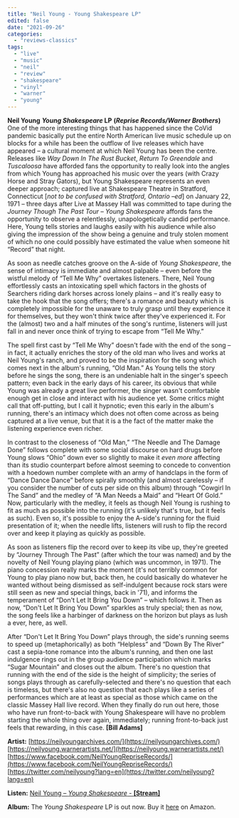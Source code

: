 ```yaml
---
title: "Neil Young - Young Shakespeare LP"
edited: false
date: "2021-09-26"
categories:
  - "reviews-classics"
tags:
  - "live"
  - "music"
  - "neil"
  - "review"
  - "shakespeare"
  - "vinyl"
  - "warner"
  - "young"
---
```


**Neil Young** **_Young Shakespeare_ LP** **(_Reprise Records/Warner Brothers_)** One of the more interesting things that has happened since the CoVid pandemic basically put the entire North American live music schedule up on blocks for a while has been the outflow of live releases which have appeared – a cultural moment at which Neil Young has been the centre. Releases like _Way Down In The Rust Bucket_, _Return To Greendale_ and _Tuscaloosa_ have afforded fans the opportunity to really look into the angles from which Young has approached his music over the years (with Crazy Horse and Stray Gators), but Young Shakespeare represents an even deeper approach; captured live at Shakespeare Theatre in Stratford, Connecticut \[_not to be confused with Stratford, Ontario –ed_\] on January 22, 1971 – three days after Live at Massey Hall was committed to tape during the _Journey Though The Past Tour_ – _Young Shakespeare_ affords fans the opportunity to observe a relentlessly, unapologetically candid performance. Here, Young tells stories and laughs easily with his audience while also giving the impression of the show being a genuine and truly stolen moment of which no one could possibly have estimated the value when someone hit “Record” that night.

As soon as needle catches groove on the A-side of _Young Shakespeare_, the sense of intimacy is immediate and almost palpable – even before the wistful melody of “Tell Me Why” overtakes listeners. There, Neil Young effortlessly casts an intoxicating spell which factors in the ghosts of Searchers riding dark horses across lonely plains – and it's really easy to take the hook that the song offers; there's a romance and beauty which is completely impossible for the unaware to truly grasp until they experience it for themselves, but they won't think twice after they've experienced it. For the (almost) two and a half minutes of the song's runtime, listeners will just fall in and never once think of trying to escape from “Tell Me Why.”

The spell first cast by “Tell Me Why” doesn't fade with the end of the song – in fact, it actually enriches the story of the old man who lives and works at Neil Young's ranch, and proved to be the inspiration for the song which comes next in the album's running, “Old Man.” As Young tells the story before he sings the song, there is an undeniable halt in the singer's speech pattern; even back in the early days of his career, its obvious that while Young was already a great live performer, the singer wasn't comfortable enough get in close and interact with his audience yet. Some critics might call that off-putting, but I call it hypnotic; even this early in the album's running, there's an intimacy which does not often come across as being captured at a live venue, but that it is a the fact of the matter make the listening experience even richer.

In contrast to the closeness of “Old Man,” “The Needle and The Damage Done” follows complete with some social discourse on hard drugs before Young slows “Ohio” down ever so slightly to make it _even more_ affecting than its studio counterpart before almost seeming to concede to convention with a hoedown number complete with an army of handclaps in the form of “Dance Dance Dance” before spirally smoothly (and almost carelessly – if you consider the number of cuts per side on this album) through “Cowgirl In The Sand” and the medley of “A Man Needs a Maid” and “Heart Of Gold.” Now, particularly with the medley, it feels as though Neil Young is rushing to fit as much as possible into the running (it's unlikely that's true, but it feels as such). Even so, it's possible to enjoy the A-side's running for the fluid presentation of it; when the needle lifts, listeners will rush to flip the record over and keep it playing as quickly as possible.

As soon as listeners flip the record over to keep its vibe up, they're greeted by “Journey Through The Past” (after which the tour was named) and by the novelty of Neil Young playing piano (which was uncommon, in 1971). The piano concession really marks the moment (it's not terribly common for Young to play piano now but, back then, he could basically do whatever he wanted without being dismissed as self-indulgent because rock stars were still seen as new and special things, back in '71), and informs the temperament of “Don't Let It Bring You Down” – which follows it. Then as now, “Don't Let It Bring You Down” sparkles as truly special; then as now, the song feels like a harbinger of darkness on the horizon but plays as lush a ever, here, as well.

After “Don't Let It Bring You Down” plays through, the side's running seems to speed up (metaphorically) as both “Helpless” and “Down By The River” cast a sepia-tone romance into the album's running, and then one last indulgence rings out in the group audience participation which marks “Sugar Mountain” and closes out the album. There's no question that running with the end of the side is the height of simplicity; the series of songs plays through as carefully-selected and there's no question that each is timeless, but there's also no question that each plays like a series of performances which are at least as special as those which came on the classic Massey Hall live record. When they finally do run out here, those who have run front-to-back with Young Shakespeare will have no problem starting the whole thing over again, immediately; running front-to-back just feels that rewarding, in this case. **\[Bill Adams\]**

**Artist:** [https://neilyoungarchives.com/](https://neilyoungarchives.com/) [https://neilyoung.warnerartists.net/](https://neilyoung.warnerartists.net/) [https://www.facebook.com/NeilYoungRepriseRecords/](https://www.facebook.com/NeilYoungRepriseRecords/) [https://twitter.com/neilyoung?lang=en](https://twitter.com/neilyoung?lang=en)

**Listen:** [Neil Young – _Young Shakespeare_ - **\[Stream\]**](https://www.youtube.com/watch?v=X_dWqfmPfU8&list=PLBq90S1afochub4W92EklMQbuGjj_-yJR)

**Album:** The _Young Shakespeare_ LP is out now. Buy it [here](https://www.amazon.com/Young-Shakespeare-Neil/dp/B08W7SPTBN/ref=sr_1_1?keywords=Neil+Young+-+Young+Shakespeare&qid=1632005635&sr=8-1) on Amazon.
